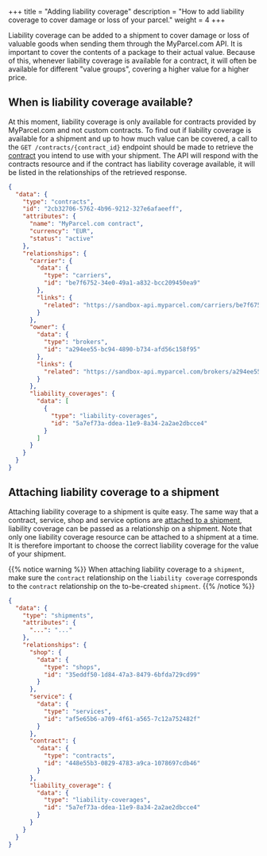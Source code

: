 +++
title = "Adding liability coverage"
description = "How to add liability coverage to cover damage or loss of your parcel."
weight = 4
+++

Liability coverage can be added to a shipment to cover damage or loss of valuable goods when sending them through the MyParcel.com API.
It is important to cover the contents of a package to their actual value. 
Because of this, whenever liability coverage is available for a contract, it will often be available for different "value groups", covering a higher value for a higher price.

## When is liability coverage available?
At this moment, liability coverage is only available for contracts provided by MyParcel.com and not custom contracts.
To find out if liability coverage is available for a shipment and up to how much value can be covered, 
a call to the `GET /contracts/{contract_id}` endpoint should be made to retrieve the [contract](/api/resources/contracts) you intend to use with your shipment.
The API will respond with the contracts resource and if the contract has liability coverage available, it will be listed in the relationships of the retrieved response.

```json
{
  "data": {
    "type": "contracts",
    "id": "2cb32706-5762-4b96-9212-327e6afaeeff",
    "attributes": {
      "name": "MyParcel.com contract",
      "currency": "EUR",
      "status": "active"
    },
    "relationships": {
      "carrier": {
        "data": {
          "type": "carriers",
          "id": "be7f6752-34e0-49a1-a832-bcc209450ea9"
        },
        "links": {
          "related": "https://sandbox-api.myparcel.com/carriers/be7f6752-34e0-49a1-a832-bcc209450ea9"
        }
      },
      "owner": {
        "data": {
          "type": "brokers",
          "id": "a294ee55-bc94-4890-b734-afd56c158f95"
        },
        "links": {
          "related": "https://sandbox-api.myparcel.com/brokers/a294ee55-bc94-4890-b734-afd56c158f95"
        }
      },
      "liability_coverages": {
        "data": [
          {
            "type": "liability-coverages",
            "id": "5a7ef73a-ddea-11e9-8a34-2a2ae2dbcce4"
          }
        ]
      }
    }
  }
}
```

## Attaching liability coverage to a shipment
Attaching liability coverage to a shipment is quite easy. 
The same way that a contract, service, shop and service options are [attached to a shipment](/api/create-a-shipment/#shop-relationship), 
liability coverage can be passed as a relationship on a shipment. 
Note that only one liability coverage resource can be attached to a shipment at a time.
It is therefore important to choose the correct liability coverage for the value of your shipment.

{{% notice warning %}}
When attaching liability coverage to a `shipment`, make sure the `contract` relationship on the `liability coverage` corresponds to the `contract` relationship on the to-be-created `shipment`.
{{% /notice %}}

```json
{
  "data": {
    "type": "shipments",
    "attributes": {
      "...": "..."
    },
    "relationships": {
      "shop": {
        "data": {
          "type": "shops",
          "id": "35eddf50-1d84-47a3-8479-6bfda729cd99"
        }
      },
      "service": {
        "data": {
          "type": "services",
          "id": "af5e65b6-a709-4f61-a565-7c12a752482f"
        }
      },
      "contract": {
        "data": {
          "type": "contracts",
          "id": "448e55b3-0829-4783-a9ca-1078697cdb46"
        }
      },
      "liability_coverage": {
        "data": {
          "type": "liability-coverages",
          "id": "5a7ef73a-ddea-11e9-8a34-2a2ae2dbcce4"
        }  
      }
    }
  }
}
```

